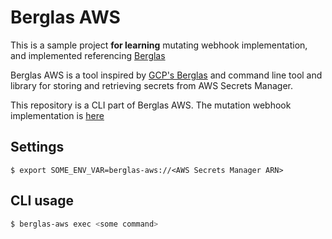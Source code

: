 # Berglas AWS
This is a sample project **for learning** mutating webhook implementation, and implemented referencing [Berglas](https://github.com/GoogleCloudPlatform/berglas)

Berglas AWS is a tool inspired by [GCP's Berglas](https://github.com/GoogleCloudPlatform/berglas) and command line tool and library for storing and retrieving secrets from AWS Secrets Manager. 

This repository is a CLI part of Berglas AWS. The mutation webhook implementation is [here](https://github.com/katainaka0503/berglas-aws-webhook)

## Settings
```$sh
$ export SOME_ENV_VAR=berglas-aws://<AWS Secrets Manager ARN>
```

## CLI usage
```sh
$ berglas-aws exec <some command>
```
